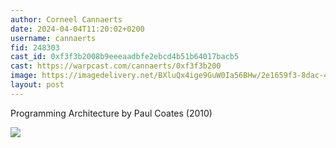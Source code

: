 ```yaml
---
author: Corneel Cannaerts 
date: 2024-04-04T11:20:02+0200
username: cannaerts
fid: 248303
cast_id: 0xf3f3b2008b9eeeaadbfe2ebcd4b51b64017bacb5
cast: https://warpcast.com/cannaerts/0xf3f3b200
image: https://imagedelivery.net/BXluQx4ige9GuW0Ia56BHw/2e1659f3-8dac-45eb-8544-6ee7cf8a1100/original
layout: post
---
```

Programming Architecture by Paul Coates (2010)  

![](https://imagedelivery.net/BXluQx4ige9GuW0Ia56BHw/2e1659f3-8dac-45eb-8544-6ee7cf8a1100/original)